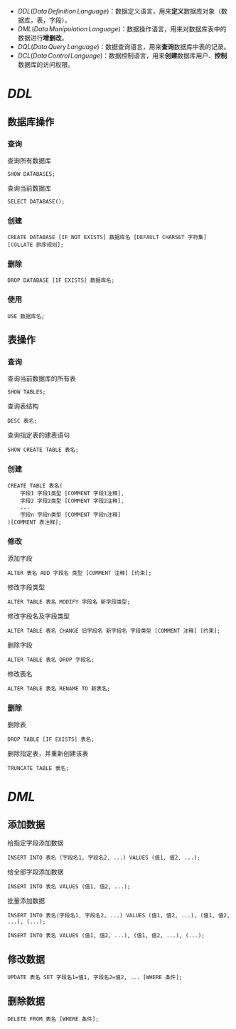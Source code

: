 - $DDL(Data \, Definition \, Language)$：数据定义语言，用来**定义**数据库对象（数据库，表，字段）。
- $DML(Data \, Manipulation \, Language)$：数据操作语言，用来对数据库表中的数据进行**增删改**。
- $DQL(Data \, Query \, Language)$：数据查询语言，用来**查询**数据库中表的记录。
- $DCL(Data \, Control \, Language)$：数据控制语言，用来**创建**数据库用户、**控制**数据库的访问权限。

# $DDL$

## 数据库操作

### 查询

查询所有数据库

```mysql
SHOW DATABASES;
```

查询当前数据库

```mysql
SELECT DATABASE();
```

### 创建

```mysql
CREATE DATABASE [IF NOT EXISTS] 数据库名 [DEFAULT CHARSET 字符集] [COLLATE 排序规则];
```

### 删除

```mysql
DROP DATABASE [IF EXISTS] 数据库名;
```

### 使用

```mysql
USE 数据库名;
```

## 表操作

### 查询

查询当前数据库的所有表

```mysql
SHOW TABLES;
```

查询表结构

```mysql
DESC 表名;
```

查询指定表的建表语句

```mysql
SHOW CREATE TABLE 表名;
```

### 创建

```mysql
CREATE TABLE 表名(
    字段1 字段1类型 [COMMENT 字段1注释],
    字段2 字段2类型 [COMMENT 字段2注释],
    ...
    字段n 字段n类型 [COMMENT 字段n注释]
)[COMMENT 表注释];
```

### 修改

添加字段 

```mysql
ALTER 表名 ADD 字段名 类型 [COMMENT 注释] [约束];
```

修改字段类型

```mysql
ALTER TABLE 表名 MODIFY 字段名 新字段类型;
```

修改字段名及字段类型

```mysql
ALTER TABLE 表名 CHANGE 旧字段名 新字段名 字段类型 [COMMENT 注释] [约束];
```

删除字段

```mysql
ALTER TABLE 表名 DROP 字段名;
```

修改表名

```mysql
ALTER TABLE 表名 RENAME TO 新表名;
```

### 删除

删除表

```mysql
DROP TABLE [IF EXISTS] 表名;
```

删除指定表，并重新创建该表

```mysql
TRUNCATE TABLE 表名;
```

# $DML$

## 添加数据

给指定字段添加数据

```mysql
INSERT INTO 表名 (字段名1, 字段名2, ...) VALUES (值1, 值2, ...);
```

给全部字段添加数据

```mysql
INSERT INTO 表名 VALUES (值1, 值2, ...);
```

批量添加数据

```mysql
INSERT INTO 表名(字段名1, 字段名2, ...) VALUES (值1, 值2, ...), (值1, 值2, ...), (...);
```

```mysql
INSERT INTO 表名 VALUES (值1, 值2, ...), (值1, 值2, ...), (...);
```

## 修改数据

```mysql
UPDATE 表名 SET 字段名1=值1, 字段名2=值2, ... [WHERE 条件];
```

## 删除数据

```mysql
DELETE FROM 表名 [WHERE 条件];
```

  